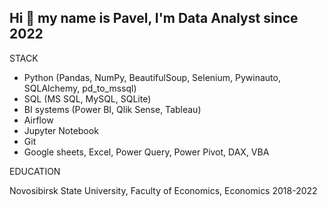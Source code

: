 ## Hi 👋 my name is Pavel, I'm Data Analyst since 2022

<!--
**mellon2981/mellon2981** is a ✨ _special_ ✨ repository because its `README.md` (this file) appears on your GitHub profile.

Here are some ideas to get you started:

- 🔭 I’m currently working on ...
- 🌱 I’m currently learning ...
- 👯 I’m looking to collaborate on ...
- 🤔 I’m looking for help with ...
- 💬 Ask me about ...
- 📫 How to reach me: ...
- 😄 Pronouns: ...
- ⚡ Fun fact: ...
-->

STACK

+ Python (Pandas, NumPy, BeautifulSoup, Selenium, Pywinauto, SQLAlchemy, pd_to_mssql)
+ SQL (MS SQL, MySQL, SQLite)
+ BI systems (Power BI, Qlik Sense, Tableau)
+ Airflow
+ Jupyter Notebook
+ Git
+ Google sheets, Excel, Power Query, Power Pivot, DAX, VBA

EDUCATION

Novosibirsk State University, Faculty of Economics, Economics
2018-2022


